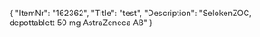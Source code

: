 {
  "ItemNr": "162362",
  "Title": "test",
  "Description": "SelokenZOC, depottablett 50 mg AstraZeneca AB"
}